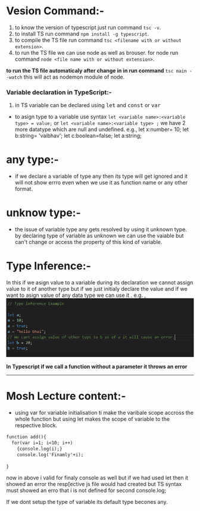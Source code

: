 # Vesion Command:-

1. to know the version of typescript just run command `tsc -v`.
2. to install TS run command `npm install -g typescript`.
3. to compile the TS file run command `tsc <filename with or without extension>`.
4. to run the TS file we can use node as well as brouser. for node run command `node <file name with or without extension>`.

**to run the TS file automaticaly after change in in run command** `tsc main --watch` this will act as nodemon module of node.

### Variable declaration in TypeScript:-

1. in TS variable can be declared using <kbd>let</kbd> and <kbd>const</kbd>
   or <kbd>var</kbd>

- to asign type to a variable use syntax `let <variable name>:<variable type> = value;` or `let <variable name>:<variable type> ;` we have 2 more datatype which are null and undefined.
  e.g., let x:number= 10;
  let b:string= 'vaibhav';
  let c:boolean=false;
  let a:string;

# any type:-

- if we declare a variable of type any then its type will get ignored and it will not show errro even when we use it as function name or any other format.

# unknow type:-

- the issue of variable type any gets resolved by using it unknown type. by declaring type of variable as unknown we can use the vaiable but can't change or access the property of this kind of variable.

# Type Inference:-

In this if we asign value to a variable during its declaration we cannot assign value to it of another type but if we just initialy declare the value and if we want to asign value of any data type we can use it .
e.g. ,
![inference](./Insertion.png)

**In Typescript if we call a function without a parameter it throws an error**

---

# Mosh Lecture content:-

- using var for variable initialisation ti make the varibale scope accross the whole function but using let makes the scope of variable to the respective block.

```
function add(){
  for(var i=1; i<10; i++)
    {console.log(i);}
    console.log('Finamly'+i);

}

```

now in above i valid for finaly console as well but if we had used let then it showed an error the resp[ective js file would had created but TS syntax must showed an erro that i is not defined for second console.log;

If we dont setup the type of variable its default type becones any.
